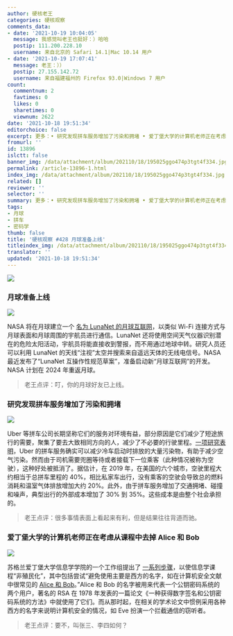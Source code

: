 ```yaml
---
author: 硬核老王
categories: 硬核观察
comments_data:
- date: '2021-10-19 10:04:05'
  message: 我感觉叫老王也挺好：）哈哈
  postip: 111.200.228.10
  username: 来自北京的 Safari 14.1|Mac 10.14 用户
- date: '2021-10-19 17:07:41'
  message: 老王：））
  postip: 27.155.142.72
  username: 来自福建福州的 Firefox 93.0|Windows 7 用户
count:
  commentnum: 2
  favtimes: 0
  likes: 0
  sharetimes: 0
  viewnum: 2622
date: '2021-10-18 19:51:34'
editorchoice: false
excerpt: 更多：• 研究发现拼车服务增加了污染和拥堵 • 爱丁堡大学的计算机老师正在考虑从课程中去掉 Alice 和 Bob
fromurl: ''
id: 13896
islctt: false
banner_img: /data/attachment/album/202110/18/195025ggo474p3tgt4f334.jpg
permalink: /article-13896-1.html
index_img: /data/attachment/album/202110/18/195025ggo474p3tgt4f334.jpg
related: []
reviewer: ''
selector: ''
summary: 更多：• 研究发现拼车服务增加了污染和拥堵 • 爱丁堡大学的计算机老师正在考虑从课程中去掉 Alice 和 Bob
tags:
- 月球
- 拼车
- 密码学
thumb: false
title: '硬核观察 #428 月球准备上线'
titleindex_img: /data/attachment/album/202110/18/195025ggo474p3tgt4f334.jpg
translator: ''
updated: '2021-10-18 19:51:34'
---
```


![](/data/attachment/album/202110/18/195025ggo474p3tgt4f334.jpg)


### 月球准备上线


![](/data/attachment/album/202110/18/195038a3f63j2pcp922wjz.jpg)


NASA 将在月球建立一个 [名为 LunaNet 的月球互联网](https://www.autoevolution.com/news/connectivity-in-space-the-moon-will-soon-have-its-own-internet-171863.html)，以类似 Wi-Fi 连接方式与月球表面和月球周围的宇航员进行通信。LunaNet 还将使用空间天气仪器识别潜在的危险太阳活动，宇航员将能直接收到警报，而不用通过地球中转。研究人员还可以利用 LunaNet 的天线“注视”太空并搜索来自遥远天体的无线电信号。NASA 最近发布了“LunaNet 互操作性规范草案”，准备启动新“月球互联网”的开发。NASA 计划在 2024 年重返月球。



> 
> 老王点评：叮，你的月球好友已上线。
> 
> 
> 


### 研究发现拼车服务增加了污染和拥堵


![](/data/attachment/album/202110/18/195056vmy35qtu9jvikkzi.jpg)


Uber 等拼车公司长期坚称它们的服务对环境有益，部分原因是它们减少了短途旅行的需要，聚集了要去大致相同方向的人，减少了不必要的行驶里程。[一项研究表明](https://www.nytimes.com/2021/10/17/opinion/uber-lyft.html)，Uber 的拼车服务确实可以减少冷车启动时排放的大量污染物，有助于减少空气污染。然而由于司机需要兜圈等待或者接载下一位乘客（此种情况被称为空驶），这种好处被抵消了。据估计，在 2019 年，在美国的六个城市，空驶里程大约相当于总拼车里程的 40%，相比私家车出行，没有乘客的空驶会导致总的燃料消耗和温室气体排放增加大约 20%。此外，由于拼车服务增加了交通拥堵、碰撞和噪声，典型出行的外部成本增加了 30% 到 35%。这些成本是由整个社会承担的。



> 
> 老王点评：很多事情表面上看起来有利，但是结果往往背道而驰。
> 
> 
> 


### 爱丁堡大学的计算机老师正在考虑从课程中去掉 Alice 和 Bob


![](/data/attachment/album/202110/18/195113ll55o9jvhelkkjve.jpg)


苏格兰爱丁堡大学信息学学院的一个工作组提出了 [一系列步骤](https://www.theregister.com/2021/10/15/computer_scientist_terminology/)，以使信息学课程“非殖民化”，其中包括尝试“避免使用主要是西方的名字，如在计算机安全文献中很常见的 [Alice 和 Bob](https://en.wikipedia.org/w/index.php?title=Alice_and_Bob&oldid=1048184437)。”Alice 和 Bob 的名字被用来代表一个公钥密码系统的两个用户，著名的 RSA 在 1978 年发表的一篇论文《一种获得数字签名和公钥密码系统的方法》中就使用了它们。而从那时起，在相关的学术论文中惯例采用各种西方的名字来说明计算机安全的情况，如 Eve 扮演一个拦截通信的窃听者。



> 
> 老王点评：要不，叫张三、李四如何？
> 
> 
>